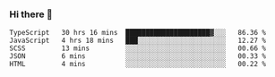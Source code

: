 ### Hi there 👋


<!--START_SECTION:waka-->
```text
TypeScript   30 hrs 16 mins  █████████████████████▓░░░   86.36 % 
JavaScript   4 hrs 18 mins   ███░░░░░░░░░░░░░░░░░░░░░░   12.27 % 
SCSS         13 mins         ░░░░░░░░░░░░░░░░░░░░░░░░░   00.66 % 
JSON         6 mins          ░░░░░░░░░░░░░░░░░░░░░░░░░   00.33 % 
HTML         4 mins          ░░░░░░░░░░░░░░░░░░░░░░░░░   00.22 % 
```
<!--END_SECTION:waka-->
<!--
**MarceloWis/MarceloWis** is a ✨ _special_ ✨ repository because its `README.md` (this file) appears on your GitHub profile.

Here are some ideas to get you started:

- 🔭 I’m currently working on ...
- 🌱 I’m currently learning ...
- 👯 I’m looking to collaborate on ...
- 🤔 I’m looking for help with ...
- 💬 Ask me about ...
- 📫 How to reach me: ...
- 😄 Pronouns: ...
- ⚡ Fun fact: ...
-->
